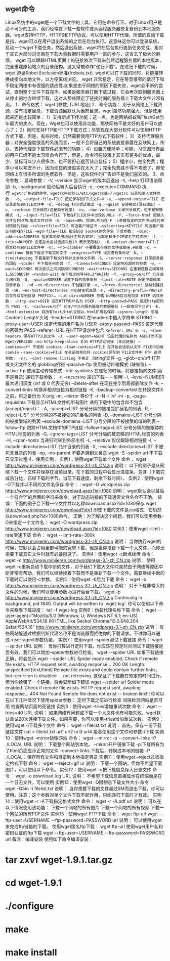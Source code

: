 ## wget命令

Linux系统中的wget是一个下载文件的工具，它用在命令行下。对于Linux用户是必不可少的工具，我们经常要下载一些软件或从远程服务器恢复备份到本地服务器。wget支持HTTP，HTTPS和FTP协议，可以使用HTTP代理。所谓的自动下载是指，wget可以在用户退出系统的之后在后台执行。这意味这你可以登录系统，启动一个wget下载任务，然后退出系统，wget将在后台执行直到任务完成，相对于其它大部分浏览器在下载大量数据时需要用户一直的参与，这省去了极大的麻烦。
wget 可以跟踪HTML页面上的链接依次下载来创建远程服务器的本地版本，完全重建原始站点的目录结构。这又常被称作”递归下载”。在递归下载的时候，wget 遵循Robot Exclusion标准(/robots.txt). wget可以在下载的同时，将链接转换成指向本地文件，以方便离线浏览。
wget 非常稳定，它在带宽很窄的情况下和不稳定网络中有很强的适应性.如果是由于网络的原因下载失败，wget会不断的尝试，直到整个文件下载完毕。如果是服务器打断下载过程，它会再次联到服务器上从停止的地方继续下载。这对从那些限定了链接时间的服务器上下载大文件非常有用。
1．命令格式：
wget [参数] [URL地址]
2．命令功能：
用于从网络上下载资源，没有指定目录，下载资源回默认为当前目录。wget虽然功能强大，但是使用起来还是比较简单：
1）支持断点下传功能；这一点，也是网络蚂蚁和FlashGet当年最大的卖点，现在，Wget也可以使用此功能，那些网络不是太好的用户可以放心了；
2）同时支持FTP和HTTP下载方式；尽管现在大部分软件可以使用HTTP方式下载，但是，有些时候，仍然需要使用FTP方式下载软件；
3）支持代理服务器；对安全强度很高的系统而言，一般不会将自己的系统直接暴露在互联网上，所以，支持代理是下载软件必须有的功能；
4）设置方便简单；可能，习惯图形界面的用户已经不是太习惯命令行了，但是，命令行在设置上其实有更多的优点，最少，鼠标可以少点很多次，也不要担心是否错点鼠标；
5）程序小，完全免费；程序小可以考虑不计，因为现在的硬盘实在太大了；完全免费就不得不考虑了，即使网络上有很多所谓的免费软件，但是，这些软件的广告却不是我们喜欢的。
3．命令参数：
启动参数：
-V, –version 显示wget的版本后退出
-h, –help 打印语法帮助
-b, –background 启动后转入后台执行
-e, –execute=COMMAND 执行`.wgetrc’格式的命令，wgetrc格式参见/etc/wgetrc或~/.wgetrc
记录和输入文件参数：
-o, –output-file=FILE 把记录写到FILE文件中
-a, –append-output=FILE 把记录追加到FILE文件中
-d, –debug 打印调试输出
-q, –quiet 安静模式(没有输出)
-v, –verbose 冗长模式(这是缺省设置)
-nv, –non-verbose 关掉冗长模式，但不是安静模式
-i, –input-file=FILE 下载在FILE文件中出现的URLs
-F, –force-html 把输入文件当作HTML格式文件对待
-B, –base=URL 将URL作为在-F -i参数指定的文件中出现的相对链接的前缀
–sslcertfile=FILE 可选客户端证书
–sslcertkey=KEYFILE 可选客户端证书的KEYFILE
–egd-file=FILE 指定EGD socket的文件名
下载参数：
–bind-address=ADDRESS 指定本地使用地址(主机名或IP，当本地有多个IP或名字时使用)
-t, –tries=NUMBER 设定最大尝试链接次数(0 表示无限制).
-O –output-document=FILE 把文档写到FILE文件中
-nc, –no-clobber 不要覆盖存在的文件或使用.#前缀
-c, –continue 接着下载没下载完的文件
–progress=TYPE 设定进程条标记
-N, –timestamping 不要重新下载文件除非比本地文件新
-S, –server-response 打印服务器的回应
–spider 不下载任何东西
-T, –timeout=SECONDS 设定响应超时的秒数
-w, –wait=SECONDS 两次尝试之间间隔SECONDS秒
–waitretry=SECONDS 在重新链接之间等待1…SECONDS秒
–random-wait 在下载之间等待0…2*WAIT秒
-Y, –proxy=on/off 打开或关闭代理
-Q, –quota=NUMBER 设置下载的容量限制
–limit-rate=RATE 限定下载输率
目录参数：
-nd –no-directories 不创建目录
-x, –force-directories 强制创建目录
-nH, –no-host-directories 不创建主机目录
-P, –directory-prefix=PREFIX 将文件保存到目录 PREFIX/…
–cut-dirs=NUMBER 忽略 NUMBER层远程目录
HTTP 选项参数：
–http-user=USER 设定HTTP用户名为 USER.
–http-passwd=PASS 设定http密码为 PASS
-C, –cache=on/off 允许/不允许服务器端的数据缓存 (一般情况下允许)
-E, –html-extension 将所有text/html文档以.html扩展名保存
–ignore-length 忽略 `Content-Length’头域
–header=STRING 在headers中插入字符串 STRING
–proxy-user=USER 设定代理的用户名为 USER
–proxy-passwd=PASS 设定代理的密码为 PASS
–referer=URL 在HTTP请求中包含 `Referer: URL’头
-s, –save-headers 保存HTTP头到文件
-U, –user-agent=AGENT 设定代理的名称为 AGENT而不是 Wget/VERSION
–no-http-keep-alive 关闭 HTTP活动链接 (永远链接)
–cookies=off 不使用 cookies
–load-cookies=FILE 在开始会话前从文件 FILE中加载cookie
–save-cookies=FILE 在会话结束后将 cookies保存到 FILE文件中
FTP 选项参数：
-nr, –dont-remove-listing 不移走 `.listing’文件
-g, –glob=on/off 打开或关闭文件名的 globbing机制
–passive-ftp 使用被动传输模式 (缺省值).
–active-ftp 使用主动传输模式
–retr-symlinks 在递归的时候，将链接指向文件(而不是目录)
递归下载参数：
-r, –recursive 递归下载－－慎用!
-l, –level=NUMBER 最大递归深度 (inf 或 0 代表无穷)
–delete-after 在现在完毕后局部删除文件
-k, –convert-links 转换非相对链接为相对链接
-K, –backup-converted 在转换文件X之前，将之备份为 X.orig
-m, –mirror 等价于 -r -N -l inf -nr
-p, –page-requisites 下载显示HTML文件的所有图片
递归下载中的包含和不包含(accept/reject)：
-A, –accept=LIST 分号分隔的被接受扩展名的列表
-R, –reject=LIST 分号分隔的不被接受的扩展名的列表
-D, –domains=LIST 分号分隔的被接受域的列表
–exclude-domains=LIST 分号分隔的不被接受的域的列表
–follow-ftp 跟踪HTML文档中的FTP链接
–follow-tags=LIST 分号分隔的被跟踪的HTML标签的列表
-G, –ignore-tags=LIST 分号分隔的被忽略的HTML标签的列表
-H, –span-hosts 当递归时转到外部主机
-L, –relative 仅仅跟踪相对链接
-I, –include-directories=LIST 允许目录的列表
-X, –exclude-directories=LIST 不被包含目录的列表
-np, –no-parent 不要追溯到父目录
wget -S –spider url 不下载只显示过程
4．使用实例：
实例1：使用wget下载单个文件
命令：
wget http://www.minjieren.com/wordpress-3.1-zh_CN.zip
说明：
以下的例子是从网络下载一个文件并保存在当前目录，在下载的过程中会显示进度条，包含（下载完成百分比，已经下载的字节，当前下载速度，剩余下载时间）。
实例2：使用wget -O下载并以不同的文件名保存
命令：
:	 wget -O wordpress.zip http://www.minjieren.com/download.aspx?id=1080
说明：
wget默认会以最后一个符合”/”的后面的字符来命令，对于动态链接的下载通常文件名会不正确。
错误：下面的例子会下载一个文件并以名称download.aspx?id=1080保存
wget http://www.minjieren.com/download?id=1
即使下载的文件是zip格式，它仍然以download.php?id=1080命令。
正确：为了解决这个问题，我们可以使用参数-O来指定一个文件名：
wget -O wordpress.zip http://www.minjieren.com/download.aspx?id=1080
实例3：使用wget –limit -rate限速下载
命令：
wget --limit-rate=300k http://www.minjieren.com/wordpress-3.1-zh_CN.zip
说明：
当你执行wget的时候，它默认会占用全部可能的宽带下载。但是当你准备下载一个大文件，而你还需要下载其它文件时就有必要限速了。
实例4：使用wget -c断点续传
命令：
wget -c http://www.minjieren.com/wordpress-3.1-zh_CN.zip
说明：
使用wget -c重新启动下载中断的文件，对于我们下载大文件时突然由于网络等原因中断非常有帮助，我们可以继续接着下载而不是重新下载一个文件。需要继续中断的下载时可以使用-c参数。
实例5：使用wget -b后台下载
命令：
wget -b http://www.minjieren.com/wordpress-3.1-zh_CN.zip
说明：
对于下载非常大的文件的时候，我们可以使用参数-b进行后台下载。
wget -b http://www.minjieren.com/wordpress-3.1-zh_CN.zip
Continuing in background, pid 1840.
Output will be written to `wget-log'.
你可以使用以下命令来察看下载进度：
tail -f wget-log
实例6：伪装代理名称下载
命令：
wget --user-agent="Mozilla/5.0 (Windows; U; Windows NT 6.1; en-US) AppleWebKit/534.16 (KHTML, like Gecko) Chrome/10.0.648.204 Safari/534.16" http://www.minjieren.com/wordpress-3.1-zh_CN.zip
说明：
有些网站能通过根据判断代理名称不是浏览器而拒绝你的下载请求。不过你可以通过–user-agent参数伪装。
实例7：使用wget –spider测试下载链接
命令：
wget --spider URL
说明：
当你打算进行定时下载，你应该在预定时间测试下载链接是否有效。我们可以增加–spider参数进行检查。
wget --spider URL
如果下载链接正确，将会显示
wget --spider URL
Spider mode enabled. Check if remote file exists.
HTTP request sent, awaiting response... 200 OK
Length: unspecified [text/html]
Remote file exists and could contain further links,
but recursion is disabled -- not retrieving.
这保证了下载能在预定的时间进行，但当你给错了一个链接，将会显示如下错误
wget --spider url
Spider mode enabled. Check if remote file exists.
HTTP request sent, awaiting response... 404 Not Found
Remote file does not exist -- broken link!!!
你可以在以下几种情况下使用spider参数：
定时下载之前进行检查
间隔检测网站是否可用
检查网站页面的死链接
实例8：使用wget –tries增加重试次数
命令：
wget --tries=40 URL
说明：
如果网络有问题或下载一个大文件也有可能失败。wget默认重试20次连接下载文件。如果需要，你可以使用–tries增加重试次数。
实例9：使用wget -i下载多个文件
命令：
wget -i filelist.txt
说明：
首先，保存一份下载链接文件
cat > filelist.txt
url1
url2
url3
url4
接着使用这个文件和参数-i下载
实例10：使用wget –mirror镜像网站
命令：
wget --mirror -p --convert-links -P ./LOCAL URL
说明：
下载整个网站到本地。
–miror:开户镜像下载
-p:下载所有为了html页面显示正常的文件
–convert-links:下载后，转换成本地的链接
-P ./LOCAL：保存所有文件和目录到本地指定目录
实例11：使用wget –reject过滤指定格式下载
命令：
wget --reject=gif ur
说明：
下载一个网站，但你不希望下载图片，可以使用以下命令。
实例12：使用wget -o把下载信息存入日志文件
命令：
wget -o download.log URL
说明：
不希望下载信息直接显示在终端而是在一个日志文件，可以使用
实例13：使用wget -Q限制总下载文件大小
命令：
wget -Q5m -i filelist.txt
说明：
当你想要下载的文件超过5M而退出下载，你可以使用。注意：这个参数对单个文件下载不起作用，只能递归下载时才有效。
实例14：使用wget -r -A下载指定格式文件
命令：
wget -r -A.pdf url
说明：
可以在以下情况使用该功能：
下载一个网站的所有图片
下载一个网站的所有视频
下载一个网站的所有PDF文件
实例15：使用wget FTP下载
命令：
wget ftp-url
wget --ftp-user=USERNAME --ftp-password=PASSWORD url
说明：
可以使用wget来完成ftp链接的下载。
使用wget匿名ftp下载：
wget ftp-url
使用wget用户名和密码认证的ftp下载
wget --ftp-user=USERNAME --ftp-password=PASSWORD url
备注：编译安装
使用如下命令编译安装：
# tar zxvf wget-1.9.1.tar.gz
# cd wget-1.9.1
# ./configure
# make
# make install
